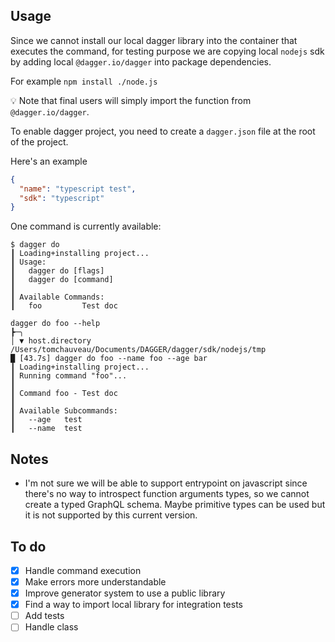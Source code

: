## Usage

Since we cannot install our local dagger library into the container that executes the command, for testing purpose we are copying local `nodejs` sdk by adding local `@dagger.io/dagger` into package dependencies.

For example `npm install ./node.js`

:bulb: Note that final users will simply import the function from `@dagger.io/dagger`.

To enable dagger project, you need to create a `dagger.json` file at the root of the project.

Here's an example

```json
{
  "name": "typescript test",
  "sdk": "typescript"
}
```

One command is currently available:

```shell
$ dagger do
┃ Loading+installing project...                                                                                                              
┃ Usage:                                                                                                                                     
┃   dagger do [flags]                                                                                                                        
┃   dagger do [command]                                                                                                                      
┃                                                                                                                                            
┃ Available Commands:                                                                                                                        
┃   foo         Test doc  
```

```shell
dagger do foo --help
┣─╮                                                                                                                                          
│ ▼ host.directory /Users/tomchauveau/Documents/DAGGER/dagger/sdk/nodejs/tmp                                                                 
█ [43.7s] dagger do foo --name foo --age bar
┃ Loading+installing project...                                                                                                              
┃ Running command "foo"...                                                                                                                   
┃                                                                                                                                            
┃ Command foo - Test doc                                                                                                                     
┃                                                                                                                                            
┃ Available Subcommands:                                                                                                                     
┃   --age   test                                                                                                                             
┃   --name  test  
```

## Notes

- I'm not sure we will be able to support entrypoint on javascript since there's no way to introspect function arguments types, so we cannot create a typed GraphQL schema. Maybe primitive types can be used but it is not supported by this current version. 

## To do

- [x] Handle command execution
- [x] Make errors more understandable
- [x] Improve generator system to use a public library
- [x] Find a way to import local library for integration tests
- [ ] Add tests
- [ ] Handle class
